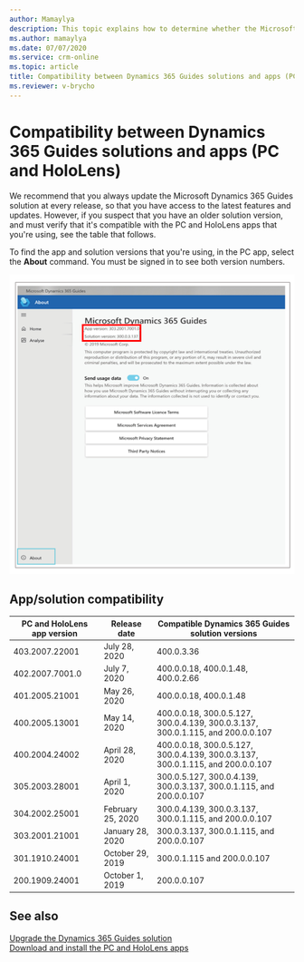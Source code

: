 ```yaml
---
author: Mamaylya
description: This topic explains how to determine whether the Microsoft Dynamics 365 Guides solution that you're using is compatible with the version of the Dynamics 365 Guides PC and HoloLens apps.
ms.author: mamaylya
ms.date: 07/07/2020
ms.service: crm-online
ms.topic: article
title: Compatibility between Dynamics 365 Guides solutions and apps (PC and HoloLens)
ms.reviewer: v-brycho
---
```


# Compatibility between Dynamics 365 Guides solutions and apps (PC and HoloLens)

We recommend that you always update the Microsoft Dynamics 365 Guides solution at every release, so that you have access to the latest features and updates. However, if you suspect that you have an older solution version, and must verify that it's compatible with the PC and HoloLens apps that you're using, see the table that follows.

To find the app and solution versions that you're using, in the PC app, select the **About** command. You must be signed in to see both version numbers.

![Version numbers on the About page](media/about-command.PNG "Version numbers on the About page")

## App/solution compatibility

| PC and HoloLens app version | Release date | Compatible Dynamics 365 Guides solution versions |
|-----------------------------|--------------|--------------------------------------------------|
| 403.2007.22001 | July 28, 2020 | 400.0.3.36|
| 402.2007.7001.0 | July 7, 2020 | 400.0.0.18, 400.0.1.48, 400.0.2.66|
| 401.2005.21001 | May 26, 2020 | 400.0.0.18, 400.0.1.48|
| 400.2005.13001 |May 14, 2020|400.0.0.18, 300.0.5.127, 300.0.4.139, 300.0.3.137, 300.0.1.115, and 200.0.0.107|
| 400.2004.24002 | April 28, 2020| 400.0.0.18, 300.0.5.127, 300.0.4.139, 300.0.3.137, 300.0.1.115, and 200.0.0.107|
| 305.2003.28001 | April 1, 2020 | 300.0.5.127, 300.0.4.139, 300.0.3.137, 300.0.1.115, and 200.0.0.107|
| 304.2002.25001 | February 25, 2020 | 300.0.4.139, 300.0.3.137, 300.0.1.115, and 200.0.0.107 |
| 303.2001.21001 | January 28, 2020 | 300.0.3.137, 300.0.1.115, and 200.0.0.107 |
| 301.1910.24001 | October 29, 2019 | 300.0.1.115 and 200.0.0.107 |
| 200.1909.24001 | October 1, 2019 | 200.0.0.107 |

## See also

[Upgrade the Dynamics 365 Guides solution](upgrade.md)<br>
[Download and install the PC and HoloLens apps](setup-step-three.md)
